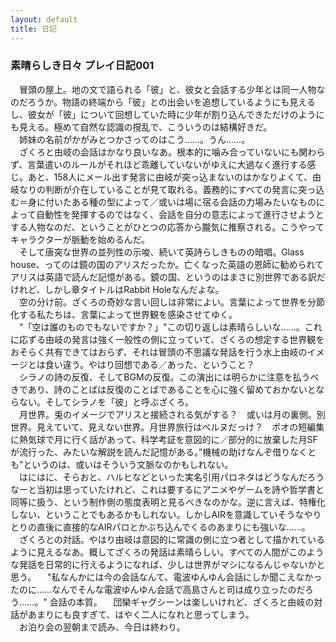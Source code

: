 ```yaml
---
layout: default
title: 日記
---
```


### 素晴らしき日々 プレイ日記001
　冒頭の屋上。地の文で語られる「彼」と、彼女と会話する少年とは同一人物なのだろうか。物語の終端から「彼」との出会いを追想しているようにも見えるし、彼女が「彼」について回想していた時に少年が割り込んできただけのようにも見える。極めて自然な認識の撹乱で、こういうのは結構好きだ。  
　姉妹の名前がかがみとつかさってのはこう……。うん……。  
　ざくろと由岐の会話はかなり良いなあ。根本的に噛み合っていないにも関わらず、言葉遣いのルールがそれほど乖離していないがゆえに大過なく進行する感じ。あと、158人にメール出す発言に由岐が突っ込まないのはかなりよくて、由岐なりの判断が介在していることが見て取れる。義務的にすべての発言に突っ込む＝身に付いたある種の型によって／或いは場に宿る会話の力場みたいなものによって自動性を発揮するのではなく、会話を自分の意志によって進行させようとする人物なのだ、ということがひとつの応答から朧気に推察される。こうやってキャラクターが脈動を始めるんだ。  
　そして唐突な世界の並列性の示唆、続いて英詩らしきものの暗唱。Glass house、ってのは鏡の国のアリスだったか。亡くなった英語の恩師に勧められてアリスは英語で読んだ記憶がある。鏡の国、というのはまさに別世界である訳だけれど、しかし章タイトルはRabbit Holeなんだよな。  
　空の分け前。ざくろの奇妙な言い回しは非常によい。言葉によって世界を分節化する私たちは、言葉によって世界観を感染させてゆく。  
　"「空は誰のものでもないですか？」"この切り返しは素晴らしいな……。これに応ずる由岐の発言は強く一般性の側に立っていて、ざくろの想定する世界観をおそらく共有できてはおらず、それは冒頭の不思議な発話を行う水上由岐のイメージとは食い違う。やはり回想である／あった、ということ？  
　シラノの詩の反復、そしてBGMの反復。この演出には明らかに注意を払うべきであり、詩のことばは反復のことばであることを心に強く留めておかないとならない。そしてシラノを「彼」と呼ぶざくろ。  
　月世界。兎のイメージでアリスと接続される気がする？　或いは月の裏側。別世界。見えていて、見えない世界。月世界旅行はベルヌだっけ？　ポオの短編集に熱気球で月に行く話があって、科学考証を意図的に／部分的に放棄した月SFが流行った、みたいな解説を読んだ記憶がある。”機械の助けなんぞ借りなくとも”というのは、或いはそういう文脈なのかもしれない。  
　はにはに、そらおと、ハルヒなどといった実名引用パロネタはどうなんだろうなーと当初は思っていたけれど、これは要するにアニメやゲームを詩や哲学書と同等に扱う、という制作側の態度表明と見るべきなのかな。逆に言えば、特権化しない、ということでもあるかもしれない。しかしAIRを意識していそうなやりとりの直後に直接的なAIRパロとかぶち込んでくるのあまりにも強いな……。  
　ざくろとの対話。やはり由岐は意図的に常識の側に立つ者として描かれているように見えるなあ。概してざくろの発話は素晴らしい。すべての人間がこのような発話を日常的に行えるようになれば、少しは世界がマシになるんじゃないかと思う。
　"私なんかには今の会話なんて、電波ゆんゆん会話にしか聞こえなかったのに……なんでそんな電波ゆんゆん会話で高島さんと司は成り立ったのだろう……。" 会話の本質。
　団欒ギャグシーンは楽しいけれど、ざくろと由岐の対話があまりにも良すぎて、はやく二人になれと思ってしまう。  
　お泊り会の翌朝まで読み、今日は終わり。
